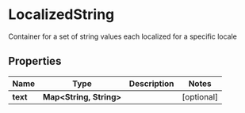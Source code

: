 

# LocalizedString

Container for a set of string values each localized for a specific locale
## Properties

Name | Type | Description | Notes
------------ | ------------- | ------------- | -------------
**text** | **Map&lt;String, String&gt;** |  |  [optional]



